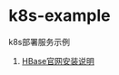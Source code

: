# k8s-example
k8s部署服务示例

1. [HBase官网安装说明](https://hadoop.apache.org/docs/stable/hadoop-project-dist/hadoop-common/ClusterSetup.html)
